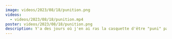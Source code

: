 ```yaml
---
image: videos/2023/08/18/punition.png
videos:
  - videos/2023/08/18/punition.mp4
poster: videos/2023/08/18/punition.png
description: Y'a des jours où j'en ai ras la casquette d'être "puni" parce que je respecte les feux de circulation... 😒
---
```

